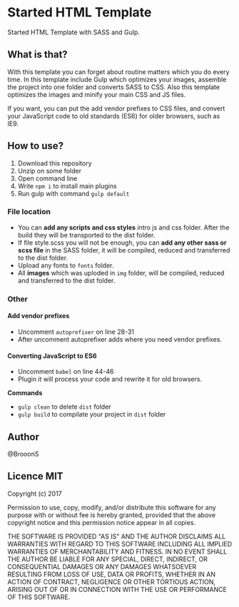 # Started HTML Template
Started HTML Template with SASS and Gulp.

## What is that?

With this template you can forget about routine matters which you do every time. In this template include Gulp which optimizes your images, assemble the project into one folder and converts SASS to CSS. Also this template optimizes the images and minify your main CSS and JS files.

If you want, you can put the add vendor prefixes to CSS files, and convert your JavaScript code to old standards (ES6) for older browsers, such as IE9.

## How to use?

 1. Download this repository
 2. Unzip on some folder
 3. Open command line
 4. Write `npm i` to install main plugins
 5. Run gulp with command `gulp default`

### File location

 - You can **add any scripts and css styles** intro js and css folder. After the build they will be transported to the dist folder.
 - If file style.scss you will not be enough, you can **add any other sass or scss file** in the SASS folder, it will be compiled, reduced and transferred to the dist folder.
 - Upload any fonts to `fonts` folder.
 - All **images** which was uploded in `img` folder, will be compiled, reduced and transferred to the dist folder.

### Other

#### Add vendor prefixes

 - Uncomment `autoprefixer` on line 28-31
 - After uncomment autoprefixer adds where you need vendor prefixes.

#### Converting JavaScript to ES6

 - Uncomment `babel` on line 44-46
 - Plugin it will process your code and rewrite it for old browsers.

**Commands**
 - `gulp clean` to delete `dist` folder
 - `gulp build` to compilate your project in `dist` folder

## Author
@BrooonS

## Licence MIT
Copyright (c) 2017

Permission to use, copy, modify, and/or distribute this software for any purpose with or without fee is hereby granted, provided that the above copyright notice and this permission notice appear in all copies.

THE SOFTWARE IS PROVIDED "AS IS" AND THE AUTHOR DISCLAIMS ALL WARRANTIES WITH REGARD TO THIS SOFTWARE INCLUDING ALL IMPLIED WARRANTIES OF MERCHANTABILITY AND FITNESS. IN NO EVENT SHALL THE AUTHOR BE LIABLE FOR ANY SPECIAL, DIRECT, INDIRECT, OR CONSEQUENTIAL DAMAGES OR ANY DAMAGES WHATSOEVER RESULTING FROM LOSS OF USE, DATA OR PROFITS, WHETHER IN AN ACTION OF CONTRACT, NEGLIGENCE OR OTHER TORTIOUS ACTION, ARISING OUT OF OR IN CONNECTION WITH THE USE OR PERFORMANCE OF THIS SOFTWARE.
